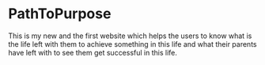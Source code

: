 # PathToPurpose
This is my new and the first website which helps the users to know what is the life left with them to  achieve something in this life and what their parents have left with to see them get successful in this life.
